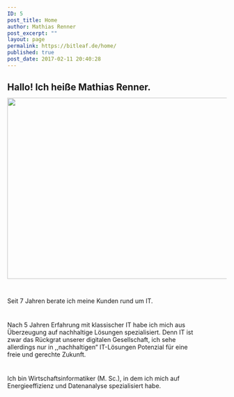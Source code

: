 ```yaml
---
ID: 5
post_title: Home
author: Mathias Renner
post_excerpt: ""
layout: page
permalink: https://bitleaf.de/home/
published: true
post_date: 2017-02-11 20:40:28
---
```

<h2>Hallo! Ich heiße Mathias Renner.<img class="alignnone wp-image-52 alignright" style="margin-top: 12px;" src="https://bitleaf.de/wp-content/uploads/2017/02/vlcsnap-2016-12-29-14h24m08s202-e1486862090589-1024x783.png" alt="" width="546" height="416" /></h2>
<p style="max-width: 444px; padding-top: 24px;">Seit 7 Jahren berate ich meine Kunden rund um IT.</p>
<p style="max-width: 444px; padding-top: 24px;">Nach 5 Jahren Erfahrung mit klassischer IT habe ich mich aus Überzeugung auf nachhaltige Lösungen spezialisiert. Denn IT ist zwar das Rückgrat unserer digitalen Gesellschaft, ich sehe allerdings nur in ,,nachhaltigen“ IT-Lösungen Potenzial für eine freie und gerechte Zukunft.</p>
<p style="max-width: 444px; padding-top: 24px;">Ich bin Wirtschaftsinformatiker (M. Sc.), in dem ich mich auf Energieeffizienz und Datenanalyse spezialisiert habe.</p>
<p style="max-width: 444px; padding-top: 24px;"></p>